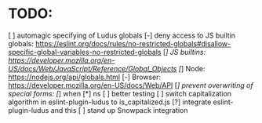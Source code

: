 # TODO:
[ ] automagic specifying of Ludus globals
[-] deny access to JS builtin globals: https://eslint.org/docs/rules/no-restricted-globals#disallow-specific-global-variables-no-restricted-globals
  [*] JS builtins: https://developer.mozilla.org/en-US/docs/Web/JavaScript/Reference/Global_Objects
  [*] Node: https://nodejs.org/api/globals.html
  [-] Browser: https://developer.mozilla.org/en-US/docs/Web/API
[*] prevent overwriting of special forms:
  [*] when
  [*] ns
[ ] better testing
[ ] switch capitalization algorithm in eslint-plugin-ludus to is_capitalized.js
[?] integrate eslint-plugin-ludus and this
[ ] stand up Snowpack integration